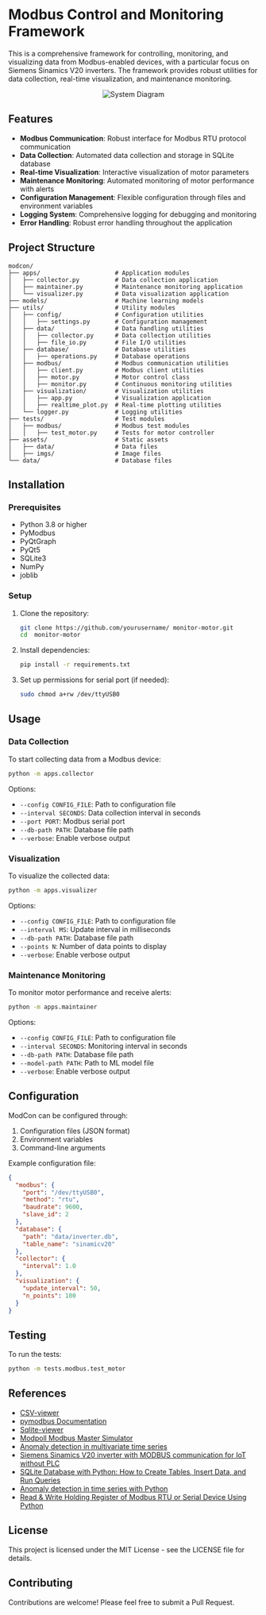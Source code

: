 # Modbus Control and Monitoring Framework

This is a comprehensive framework for controlling, monitoring, and visualizing data from Modbus-enabled devices, with a particular focus on Siemens Sinamics V20 inverters. The framework provides robust utilities for data collection, real-time visualization, and maintenance monitoring.

<p align="center">
  <img src="./assets/imgs/diagram.png" alt="System Diagram">
</p>

## Features

- **Modbus Communication**: Robust interface for Modbus RTU protocol communication
- **Data Collection**: Automated data collection and storage in SQLite database
- **Real-time Visualization**: Interactive visualization of motor parameters
- **Maintenance Monitoring**: Automated monitoring of motor performance with alerts
- **Configuration Management**: Flexible configuration through files and environment variables
- **Logging System**: Comprehensive logging for debugging and monitoring
- **Error Handling**: Robust error handling throughout the application

## Project Structure

```
modcon/
├── apps/                     # Application modules
│   ├── collector.py          # Data collection application
│   ├── maintainer.py         # Maintenance monitoring application
│   └── visualizer.py         # Data visualization application
├── models/                   # Machine learning models
├── utils/                    # Utility modules
│   ├── config/               # Configuration utilities
│   │   ├── settings.py       # Configuration management
│   ├── data/                 # Data handling utilities
│   │   ├── collector.py      # Data collection utilities
│   │   ├── file_io.py        # File I/O utilities
│   ├── database/             # Database utilities
│   │   ├── operations.py     # Database operations
│   ├── modbus/               # Modbus communication utilities
│   │   ├── client.py         # Modbus client utilities
│   │   ├── motor.py          # Motor control class
│   │   ├── monitor.py        # Continuous monitoring utilities
│   ├── visualization/        # Visualization utilities
│   │   ├── app.py            # Visualization application
│   │   ├── realtime_plot.py  # Real-time plotting utilities
│   └── logger.py             # Logging utilities
├── tests/                    # Test modules
│   ├── modbus/               # Modbus test modules
│   │   ├── test_motor.py     # Tests for motor controller
├── assets/                   # Static assets
│   ├── data/                 # Data files
│   ├── imgs/                 # Image files
└── data/                     # Database files
```

## Installation

### Prerequisites

- Python 3.8 or higher
- PyModbus
- PyQtGraph
- PyQt5
- SQLite3
- NumPy
- joblib

### Setup

1. Clone the repository:
   ```bash
   git clone https://github.com/yourusername/ monitor-motor.git
   cd  monitor-motor

   ```

2. Install dependencies:
   ```bash
   pip install -r requirements.txt
   ```

3. Set up permissions for serial port (if needed):
   ```bash
   sudo chmod a+rw /dev/ttyUSB0
   ```

## Usage

### Data Collection

To start collecting data from a Modbus device:

```bash
python -m apps.collector
```

Options:
- `--config CONFIG_FILE`: Path to configuration file
- `--interval SECONDS`: Data collection interval in seconds
- `--port PORT`: Modbus serial port
- `--db-path PATH`: Database file path
- `--verbose`: Enable verbose output

### Visualization

To visualize the collected data:

```bash
python -m apps.visualizer
```

Options:
- `--config CONFIG_FILE`: Path to configuration file
- `--interval MS`: Update interval in milliseconds
- `--db-path PATH`: Database file path
- `--points N`: Number of data points to display
- `--verbose`: Enable verbose output

### Maintenance Monitoring

To monitor motor performance and receive alerts:

```bash
python -m apps.maintainer
```

Options:
- `--config CONFIG_FILE`: Path to configuration file
- `--interval SECONDS`: Monitoring interval in seconds
- `--db-path PATH`: Database file path
- `--model-path PATH`: Path to ML model file
- `--verbose`: Enable verbose output

## Configuration

ModCon can be configured through:

1. Configuration files (JSON format)
2. Environment variables
3. Command-line arguments

Example configuration file:

```json
{
  "modbus": {
    "port": "/dev/ttyUSB0",
    "method": "rtu",
    "baudrate": 9600,
    "slave_id": 2
  },
  "database": {
    "path": "data/inverter.db",
    "table_name": "sinamicv20"
  },
  "collector": {
    "interval": 1.0
  },
  "visualization": {
    "update_interval": 50,
    "n_points": 100
  }
}
```

## Testing

To run the tests:

```bash
python -m tests.modbus.test_motor
```

## References

- [CSV-viewer](https://csv-viewer-online.github.io/)
- [pymodbus Documentation](https://pymodbus.readthedocs.io/en/latest/source/readme.html)
- [Sqlite-viewer](https://inloop.github.io/sqlite-viewer/)
- [Modpoll Modbus Master Simulator](https://www.modbusdriver.com/modpoll.html)
- [Anomaly detection in multivariate time series](https://www.kaggle.com/code/drscarlat/anomaly-detection-in-multivariate-time-series)
- [Siemens Sinamics V20 inverter with MODBUS communication for IoT without PLC](https://www.youtube.com/watch?v=pRJo0vXLvzU)
- [SQLite Database with Python: How to Create Tables, Insert Data, and Run Queries](https://www.youtube.com/watch?v=ZQAnkjfvZAw)
- [Anomaly detection in time series with Python](https://www.youtube.com/watch?v=qy41dXGbAxY)
- [Read & Write Holding Register of Modbus RTU or Serial Device Using Python](https://www.youtube.com/watch?v=pLecgMoB-dA)

## License

This project is licensed under the MIT License - see the LICENSE file for details.

## Contributing

Contributions are welcome! Please feel free to submit a Pull Request.
